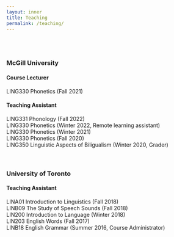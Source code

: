 ```yaml
---
layout: inner
title: Teaching
permalink: /teaching/
---
```


<br>
<br>

### McGill University

#### Course Lecturer 
LING330 Phonetics (Fall 2021)

#### Teaching Assistant
LING331 Phonology (Fall 2022) <br>
LING330 Phonetics (Winter 2022, Remote learning assistant) <br>
LING330 Phonetics (Winter 2021) <br>
LING330 Phonetics (Fall 2020) <br> 
LING350 Linguistic Aspects of Biligualism (Winter 2020, Grader) <br>
<br>
<br>
### University of Toronto

#### Teaching Assistant
LINA01 Introduction to Linguistics (Fall 2018) <br>
LINB09 The Study of Speech Sounds (Fall 2018) <br>
LIN200 Introduction to Language (Winter 2018) <br>
LIN203 English Words (Fall 2017) <br>
LINB18 English Grammar (Summer 2016, Course Administrator)
